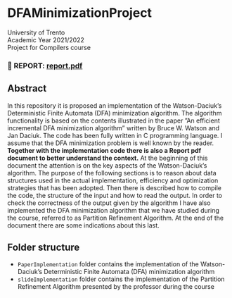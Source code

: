 # DFAMinimizationProject
University of Trento<br>
Academic Year 2021/2022<br>
Project for Compilers course<br>
### 📄 REPORT: [report.pdf](Report.pdf)
## Abstract
In this repository it is proposed an implementation of the Watson-Daciuk’s Deterministic Finite Automata (DFA) minimization algorithm. The algorithm functionality is based on the contents illustrated in the paper ”An efficient incremental DFA minimization algorithm” written by Bruce W. Watson and Jan Daciuk. The code has been fully written in C programming language. I assume that the DFA minimization problem is well known by the reader. **Together with the implementation code there is also a Report pdf document to better understand the context.** At the beginning of this document the attention is on the key aspects of the Watson-Daciuk’s algorithm. The purpose of the following sections is to reason about data structures used in the actual implementation, efficiency and optimization strategies that has been adopted. Then there is described how to compile the code, the structure of the input and how to read the output. In order to check the correctness of the output given by the algorithm I have also implemented the DFA minimization algorithm that we have studied during the course, referred to as Partition Refinement Algorithm. At the end of the document there are some indications about this last.

## Folder structure
- `PaperImplementation` folder contains the implementation of the Watson-Daciuk’s Deterministic Finite Automata (DFA) minimization algorithm
- `slideImplementation` folder contains the implementation of the Partition Refinement Algorithm presented by the professor during the course
